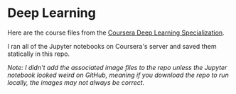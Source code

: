 # Deep Learning

Here are the course files from the [Coursera Deep Learning Specialization](https://www.coursera.org/specializations/deep-learning).

I ran all of the Jupyter notebooks on Coursera's server and saved them statically in this repo. 

_Note: I didn't add the associated image files to the repo unless the Jupyter notebook looked weird on GitHub, meaning if you download the repo to run locally, the images may not always be correct._
